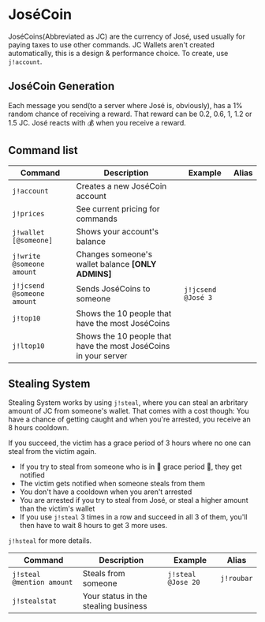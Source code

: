 # JoséCoin

JoséCoins(Abbreviated as JC) are the currency of José, used usually for paying taxes to use other commands.
JC Wallets aren't created automatically, this is a design & performance choice. To create, use `j!account`.

## JoséCoin Generation

Each message you send(to a server where José is, obviously), has a 1% random chance of receiving a reward.
That reward can be 0.2, 0.6, 1, 1.2 or 1.5 JC. José reacts with :moneybag: when you receive a reward.

## Command list

Command | Description | Example | Alias
------------- | ------------- | ------------- | -------------
`j!account` | Creates a new JoséCoin account | |
`j!prices` | See current pricing for commands | |
`j!wallet [@someone]` | Shows your account's balance  | |
`j!write @someone amount` | Changes someone's wallet balance **[ONLY ADMINS]** | |
`j!jcsend @someone amount` | Sends JoséCoins to someone | `j!jcsend @José 3` |
`j!top10` | Shows the 10 people that have the most JoséCoins | |
`j!ltop10` | Shows the 10 people that have the most JoséCoins in your server | |

## Stealing System

Stealing System works by using `j!steal`, where you can steal an arbritary amount
of JC from someone's wallet. That comes with a cost though: You have a chance of getting
caught and when you're arrested, you receive an 8 hours cooldown.

If you succeed, the victim has a grace period of 3 hours
where no one can steal from the victim again.

 * If you try to steal from someone who is in :angel: grace period :angel:, they get notified
 * The victim gets notified when someone steals from them
 * You don't have a cooldown when you aren't arrested
 * You are arrested if you try to steal from José, or steal a higher amount than the victim's wallet
 * If you use `j!steal` 3 times in a row and succeed in all 3 of them, you'll then have to wait 8 hours to get 3 more uses.

`j!hsteal` for more details.

Command | Description | Example | Alias
------------- | ------------- | ------------- | -------------
`j!steal @mention amount` | Steals from someone | `j!steal @Jose 20` | `j!roubar`
`j!stealstat` | Your status in the stealing business | |

